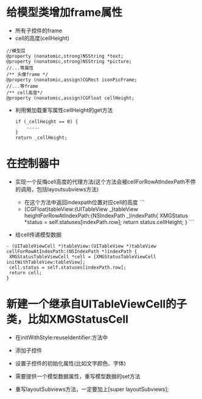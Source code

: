 # 给模型类增加frame属性

* 所有子控件的frame
* cell的高度\(cellHeight\)

```
//模型层
@property (nonatomic,strong)NSString *text;
@property (nonatomic,strong)NSString *picture;
//...等属性
/** 头像frame */
@property (nonatomic,assign)CGRect iconPicFrame;
//...等frame
/** cell高度*/
@property (nonatomic,assign)CGFloat cellHeight;
```

* 利用懒加载重写属性cellHeight的get方法
  ```
  if (_cellHeight == 0) {
      .....
  }
  return _cellHeight;
  ```


# 在控制器中

* 实现一个反悔cell高度的代理方法\(这个方法会被cellForRowAtIndexPath不停的调用，包括layoutsubviews方法\)

  * 在这个方法中返回indexpath位置对应cell的高度
    \`\`\`
  * \(CGFloat\)tableView:\(UITableView _\)tableView heightForRowAtIndexPath:\(NSIndexPath _\)indexPath{
    XMGStatus \*status = self.statuses\[indexPath.row\];
    return status.cellHeight;
    }
    \`\`\` 

* 给cell传递模型数据


```
- (UITableViewCell *)tableView:(UITableView *)tableView cellForRowAtIndexPath:(NSIndexPath *)indexPath {
 XMGStatusTableViewCell *cell = [XMGStatusTableViewCell initWithTableView:tableView];
 cell.status = self.statuses[indexPath.row];
 return cell;
}
```

# 新建一个继承自UITableViewCell的子类，比如XMGStatusCell

* 在initWithStyle:reuseIdentifier:方法中
* 添加子控件
* 设置子控件的初始化属性\(比如文字颜色、字体\)

* 需要提供一个模型数据属性，重写模型数据的set方法

* 重写layoutSubviews方法，一定要加上\[super layoutSubviews\];


